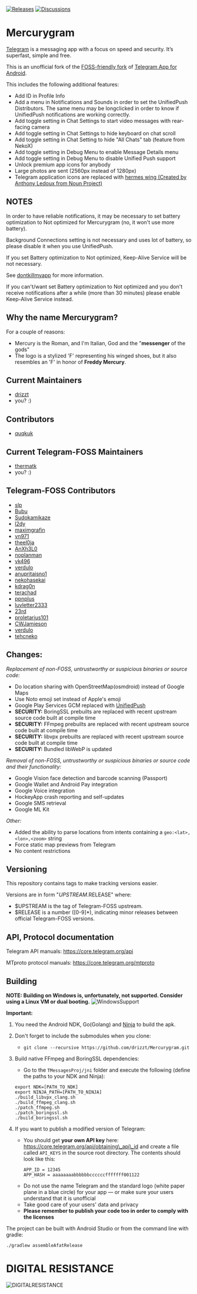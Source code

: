 [![Releases](https://img.shields.io/github/release/drizzt/Mercurygram.svg)](https://github.com/drizzt/Mercurygram/releases/latest)
[![Discussions](https://img.shields.io/badge/Official-Group-blue.svg?logo=telegram)](https://t.me/Mercurygram)

# Mercurygram

[Telegram](https://telegram.org) is a messaging app with a focus on speed and security. It’s superfast, simple and free.

This is an unofficial fork of the [FOSS-friendly fork](https://github.com/Telegram-FOSS-Team/Telegram-FOSS) of [Telegram App for Android](https://github.com/DrKLO/Telegram).

This includes the following additional features:

- Add ID in Profile Info
- Add a menu in Notifications and Sounds in order to set the UnifiedPush Distributors. The same menu may be longclicked in order to know if UnifiedPush notifications are working correctly.
- Add toggle setting in Chat Settings to start video messages with rear-facing camera
- Add toggle setting in Chat Settings to hide keyboard on chat scroll
- Add toggle setting in Chat Setting to hide "All Chats" tab (feature from NekoX)
- Add toggle setting in Debug Menu to enable Message Details menu
- Add toggle setting in Debug Menu to disable Unified Push support
- Unlock premium app icons for anybody
- Large photos are sent (2560px instead of 1280px)
- Telegram application icons are replaced with [hermes wing (Created by Anthony Ledoux from Noun Project)](https://thenounproject.com/icon/hermes-wing-3559879/)

## NOTES

In order to have reliable notifications, it may be necessary to set battery
optimization to Not optimized for Mercurygram (no, it won't use more battery).

Background Connections setting is not necessary and uses lot of battery, so
please disable it when you use UnifiedPush.

If you set Battery optimization to Not optimized, Keep-Alive Service will be not
necessary.

See [dontkillmyapp](https://dontkillmyapp.com/) for more information.

If you can't/want set Battery optimization to Not optimized and you don't
receive notifications after a while (more than 30 minutes) please enable
Keep-Alive Service instead.

## Why the name Mercurygram?

For a couple of reasons:

- Mercury is the Roman, and I'm Italian, God and the "**messenger** of the gods"
- The logo is a stylized 'F' representing his winged shoes, but it also resembles an 'F' in honor of **Freddy Mercury**.

## Current Maintainers

- [drizzt](https://github.com/drizzt)
- you? :)

## Contributors
- [quqkuk](https://github.com/quqkuk)

## Current Telegram-FOSS Maintainers

- [thermatk](https://github.com/thermatk)
- you? :)

## Telegram-FOSS Contributors

- [slp](https://github.com/slp)
- [Bubu](https://github.com/Bubu)
- [Sudokamikaze](https://github.com/Sudokamikaze)
- [l2dy](https://github.com/l2dy)
- [maximgrafin](https://github.com/maximgrafin)
- [vn971](https://github.com/vn971)
- [theel0ja](https://github.com/theel0ja)
- [AnXh3L0](https://github.com/AnXh3L0)
- [noplanman](https://github.com/noplanman)
- [vk496](https://github.com/vk496)
- [verdulo](https://github.com/verdulo)
- [anupritaisno1](https://github.com/anupritaisno1)
- [nekohasekai](https://github.com/nekohasekai)
- [kdrag0n](https://github.com/kdrag0n)
- [terachad](https://github.com/terachad)
- [ppnplus](https://github.com/ppnplus)
- [luvletter2333](https://github.com/luvletter2333)
- [23rd](https://github.com/23rd)
- [proletarius101](https://github.com/proletarius101)
- [CWJamieson](https://github.com/CWJamieson)
- [verdulo](https://github.com/verdulo)
- [tehcneko](https://github.com/tehcneko)

## Changes:

*Replacement of non-FOSS, untrustworthy or suspicious binaries or source code:*
- Do location sharing with OpenStreetMap(osmdroid) instead of Google Maps
- Use Noto emoji set instead of Apple's emoji
- Google Play Services GCM replaced with [UnifiedPush](https://unifiedpush.org)
- **SECURITY:** BoringSSL prebuilts are replaced with recent upstream source code built at compile time
- **SECURITY:** FFmpeg prebuilts are replaced with recent upstream source code built at compile time
- **SECURITY:** libvpx prebuilts are replaced with recent upstream source code built at compile time
- **SECURITY:** Bundled libWebP is updated

*Removal of non-FOSS, untrustworthy or suspicious binaries or source code and their functionality:*
- Google Vision face detection and barcode scanning (Passport)
- Google Wallet and Android Pay integration
- Google Voice integration
- HockeyApp crash reporting and self-updates
- Google SMS retrieval
- Google ML Kit

*Other:*
- Added the ability to parse locations from intents containing a `geo:<lat>,<lon>,<zoom>` string
- Force static map previews from Telegram
- No content restrictions

## Versioning

This repository contains tags to make tracking versions easier.

Versions are in form "$UPSTREAM.$RELEASE" where:

* $UPSTREAM is the tag of Telegram-FOSS upstream.
* $RELEASE is a number ([0-9]\*), indicating minor releases between official Telegram-FOSS versions.

## API, Protocol documentation

Telegram API manuals: https://core.telegram.org/api

MTproto protocol manuals: https://core.telegram.org/mtproto

## Building

**NOTE: Building on Windows is, unfortunately, not supported.
Consider using a Linux VM or dual booting.**
![WindowsSupport](/tgfoss-build-under-win.gif?raw=true)

**Important:**

1. You need the Android NDK, Go(Golang) and [Ninja](https://ninja-build.org/) to build the apk.

2. Don't forget to include the submodules when you clone:
      - `git clone --recursive https://github.com/drizzt/Mercurygram.git`

3. Build native FFmpeg and BoringSSL dependencies:
      - Go to the `TMessagesProj/jni` folder and execute the following (define the paths to your NDK and Ninja):

      ```
      export NDK=[PATH_TO_NDK]
      export NINJA_PATH=[PATH_TO_NINJA]
      ./build_libvpx_clang.sh
      ./build_ffmpeg_clang.sh
      ./patch_ffmpeg.sh
      ./patch_boringssl.sh
      ./build_boringssl.sh
      ```

4. If you want to publish a modified version of Telegram:
      - You should get **your own API key** here: https://core.telegram.org/api/obtaining\_api\_id and create a file called `API_KEYS` in the source root directory.
        The contents should look like this:
        ```
        APP_ID = 12345
        APP_HASH = aaaaaaaabbbbbbccccccfffffff001122
        ```
      - Do not use the name Telegram and the standard logo (white paper plane in a blue circle) for your app — or make sure your users understand that it is unofficial
      - Take good care of your users' data and privacy
      - **Please remember to publish your code too in order to comply with the licenses**

The project can be built with Android Studio or from the command line with gradle:

`./gradlew assembleAfatRelease`

# DIGITAL RESISTANCE

![DIGITALRESISTANCE](/DigitalResistance.jpg?raw=true "DIGITALRESISTANCE")
